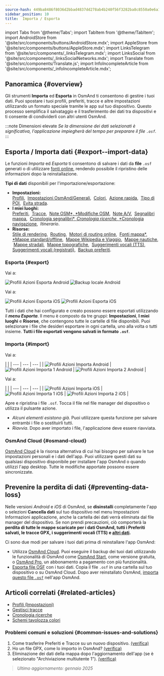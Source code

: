 ```yaml
---
source-hash: 449ba8486f8036d2bbad4837dd278ab4b240f56f3282ba8c8550a0e6a1d7cc6b
sidebar_position: 10
title:  Importa / Esporta
---
```

import Tabs from '@theme/Tabs';
import TabItem from '@theme/TabItem';
import AndroidStore from '@site/src/components/buttons/AndroidStore.mdx';
import AppleStore from '@site/src/components/buttons/AppleStore.mdx';
import LinksTelegram from '@site/src/components/_linksTelegram.mdx';
import LinksSocial from '@site/src/components/_linksSocialNetworks.mdx';
import Translate from '@site/src/components/Translate.js';
import InfoIncompleteArticle from '@site/src/components/_infoIncompleteArticle.mdx';


## Panoramica {#overview}

Gli strumenti **Importa** ed **Esporta** in OsmAnd ti consentono di gestire i tuoi dati. Puoi spostare i tuoi profili, preferiti, tracce e altre impostazioni utilizzando un formato speciale tramite le app sul tuo dispositivo. Questo processo semplifica il salvataggio e il trasferimento dei dati tra dispositivi e ti consente di condividerli con altri utenti OsmAnd.

:::note Dimensioni elevate
*Se la dimensione dei dati selezionati è significativa, l'applicazione impiegherà del tempo per preparare il file `.osf`.*
:::


## Esporta / Importa dati {#export--import-data}

Le funzioni *Importa* ed *Esporta* ti consentono di salvare i dati da **file** `.osf` generati o di utilizzare [fonti online](../map/raster-maps.md), rendendo possibile il ripristino delle informazioni dopo la reinstallazione.

**Tipi di dati** disponibili per l'importazione/esportazione:

- **Impostazioni:**  
        [Profili](../personal/profiles.md#actions), &nbsp;[Impostazioni OsmAnd/Generali](../personal/global-settings.md), &nbsp;[Colori](../personal/color-palette-schemes.md), &nbsp;[Azione rapida](../widgets/quick-action.md), &nbsp;[Tipo di POI](../map/point-layers-on-map.md#poi-types), &nbsp;[Evita strada](../map/map-context-menu.md#avoid-road).
- **I miei luoghi:**  
        [Preferiti](../personal/favorites.md#export--import), &nbsp;[Tracce](../personal/tracks/manage-tracks.md#import--export-track), &nbsp;[Note OSM*, *Modifiche OSM](../plugins/osm-editing.md#create--modify-poi), &nbsp;[Note A/V](../plugins/audio-video-notes.md), &nbsp;[Segnalibri mappa](../personal/markers.md), &nbsp;[Cronologia segnalibri*, *Cronologia ricerche*, *Cronologia navigazione](../personal/global-settings.md#history), &nbsp;*Itinerario*.
- **Risorse:**  
        [Stile di rendering](../map/vector-maps.md#custom-map-style), &nbsp;[Routing](../navigation/routing/osmand-routing.md), &nbsp;[Motori di routing online](../navigation/routing/online-routing.md), &nbsp;[Fonti mappa*, *Mappe standard/offline](../map/raster-maps.md), &nbsp;[Mappe Wikipedia e Viaggio](../plan-route/travel-guides.md), &nbsp;[Mappe nautiche](../plugins/nautical-charts.md), &nbsp;[Mappe stradali](../map/vector-maps.md#road-style), &nbsp;[Mappe topografiche](../plugins/topography.md), &nbsp;[Suggerimenti vocali (TTS)](../navigation/guidance/voice-navigation.md#tts-text-to-speech), [Suggerimenti vocali (registrati)](../navigation/guidance/voice-navigation.md#recorded-voice-prompts), &nbsp;[Backup preferiti](../personal/favorites.md#automatic-favorites-backup).


### Esporta {#export}

<Tabs groupId="operating-systems" queryString="current-os">

<TabItem value="android" label="Android">

Vai a: *<Translate android="true" ids="shared_string_menu,shared_string_settings,import_export,export_to_file"/>*  

![Profili Azioni Esporta Android](@site/static/img/personal/profiles/profile_actions_export_1_andr.png) ![Backup locale Android](@site/static/img/personal/profiles/profile_actions_export_2_andr.png)  

</TabItem>

<TabItem value="ios" label="iOS">

Vai a: *<Translate ios="true" ids="shared_string_menu,shared_string_settings,local_backup,backup_into_file"/>*

![Profili Azioni Esporta iOS](@site/static/img/personal/profiles/profile_actions_export_1_ios.png)   ![Profili Azioni Esporta iOS](@site/static/img/personal/profiles/profile_actions_export_2_ios.png)

</TabItem>

</Tabs>

Tutti i dati che hai configurato e creato possono essere esportati utilizzando il ***menu Esporta***. Il menu è composto da tre gruppi: **Impostazioni**, **I miei luoghi** e **Risorse**, che contengono tutte le cartelle di file disponibili. Puoi selezionare i file che desideri esportare in ogni cartella, uno alla volta o tutti insieme. **Tutti i file esportati vengono salvati in formato `.osf`**.  


### Importa {#import}

<Tabs groupId="operating-systems" queryString="current-os">

<TabItem value="android" label="Android">

Vai a: *<Translate android="true" ids="shared_string_menu,shared_string_settings,import_export,shared_string_import"/>*  

| |
| --- | --- | --- |
| ![Profili Azioni Importa Android](@site/static/img/personal/profiles/profile_actions_import_android.png) | ![Profili Azioni Importa 1 Android](@site/static/img/personal/profiles/profile_actions_import_1_android.png) | ![Profili Azioni Importa 2 Android](@site/static/img/personal/profiles/profile_actions_import_2_android.png) |

</TabItem>

<TabItem value="ios" label="iOS">

Vai a: *<Translate ios="true" ids="shared_string_menu,shared_string_settings,local_backup,restore_from_file"/>*  

| |
| --- | --- | --- |
| ![Profili Azioni Importa iOS](@site/static/img/personal/profiles/profile_actions_import_ios.png) | ![Profili Azioni Importa 1 iOS](@site/static/img/personal/profiles/profile_actions_import_1_ios.png) | ![Profili Azioni Importa 2 iOS](@site/static/img/personal/profiles/profile_actions_import_2_ios.png) |

</TabItem>

</Tabs>

Apre e ripristina i file `.osf`. Tocca il file nel file manager del dispositivo o utilizza il pulsante azione.

- *Alcuni elementi esistono già*. Puoi utilizzare questa funzione per salvare entrambi i file o sostituirli tutti.
- *Riavvia*. Dopo aver importato i file, l'applicazione deve essere riavviata.


### OsmAnd Cloud {#osmand-cloud}

[OsmAnd Cloud](../personal/osmand-cloud.md) è la risorsa alternativa di cui hai bisogno per salvare le tue impostazioni personali e i dati dell'app. Puoi utilizzare questi dati su qualsiasi dispositivo disponibile per installare l'app OsmAnd o quando utilizzi l'app desktop. Tutte le modifiche apportate possono essere sincronizzate.


## Prevenire la perdita di dati {#preventing-data-loss}

Nelle versioni *Android* e *iOS* di OsmAnd, se **disinstalli** completamente l'app o selezioni **Cancella dati** sul tuo dispositivo nel menu Impostazioni Informazioni applicazione, anche la cartella dei dati verrà eliminata dal file manager del dispositivo. Se non prendi precauzioni, ciò comporterà la **perdita di tutte le mappe scaricate per i dati OsmAnd, tutti i Preferiti salvati, le tracce GPX, i suggerimenti vocali (TTS) e [altri dati](#export--import-data).**

Ci sono due modi per salvare i tuoi dati prima di reinstallare l'app OsmAnd:

- Utilizza [OsmAnd Cloud](#osmand-cloud). Puoi eseguire il backup dei tuoi dati utilizzando le funzionalità di OsmAnd come [OsmAnd Start](../personal/osmand-cloud.md#osmand-start), come versione gratuita, o [OsmAnd Pro](../purchases/index.md), un abbonamento a pagamento con più funzionalità.
- [Esporta file OSF](#export) con i tuoi dati. Copia il file `.osf` in una cartella sul tuo dispositivo o su OsmAnd Cloud. Dopo aver reinstallato OsmAnd, [importa questo file `.osf`](#import) nell'app OsmAnd.


## Articoli correlati {#related-articles}

- [Profili (Impostazioni)](./profiles.md)
- [Gestisci tracce](../personal/tracks/manage-tracks.md#import--export-track)
- [Cronologia ricerche](../search/search-history.md#export-and-share)
- [Schemi tavolozza colori](../personal/color-palette-schemes.md)

### Problemi comuni e soluzioni {#common-issues-and-solutions}

1. Come trasferire Preferiti e Tracce su un nuovo dispositivo. [(verifica)](../troubleshooting/setup.md#how-to-transfer-favorites-and-tracks-to-a-new-device)
2. Ho un file GPX, come lo importo in OsmAnd? [(verifica)](../troubleshooting/setup.md#i-have-a-gpx-file-how-do-i-import-it-into-osmand)
3. Eliminazione dei dati della mappa dopo l'aggiornamento dell'app (se è selezionato "Archiviazione multiutente 1"). [(verifica)](../troubleshooting/maps-data#deleting-map-data-after-the-app-update-if-multiuser-storage-1-is-selected)

> *Ultimo aggiornamento: gennaio 2025*
